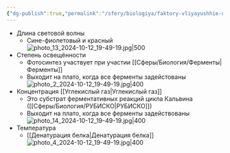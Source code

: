 ```yaml
---
{"dg-publish":true,"permalink":"/sfery/biologiya/faktory-vliyayushhie-na-fotosintez/","tags":["Общаябиология"]}
---
```


- Длина световой волны
	- Сине-фиолетовый и красный
![photo_13_2024-10-12_19-49-19.jpg|500](/img/user/%D0%90%D1%80%D1%85%D0%B8%D0%B2/%D0%9A%D1%8D%D1%88/photo_13_2024-10-12_19-49-19.jpg)
- Степень освещённости
	- Фотосинтез участвует при участии [[Сферы/Биология/Ферменты\|Ферменты]]
	- Выходит на плато, когда все ферменты задейстованы
![photo_2_2024-10-12_19-49-19.jpg|400](/img/user/%D0%90%D1%80%D1%85%D0%B8%D0%B2/%D0%9A%D1%8D%D1%88/photo_2_2024-10-12_19-49-19.jpg)
- Концентрация [[Углекислый газ\|Углекислый газ]]
	- Это субстрат ферментативных реакций цикла Кальвина ([[Сферы/Биология/РУБИСКО\|РУБИСКО]])
	- Выходит на плато, когда все ферменты задействованы
![photo_14_2024-10-12_19-49-19.jpg|400](/img/user/%D0%90%D1%80%D1%85%D0%B8%D0%B2/%D0%9A%D1%8D%D1%88/photo_14_2024-10-12_19-49-19.jpg)
- Температура
	- [[Денатурация белка\|Денатурация белка]] 
![photo_4_2024-10-12_19-49-19.jpg|400](/img/user/%D0%90%D1%80%D1%85%D0%B8%D0%B2/%D0%9A%D1%8D%D1%88/photo_4_2024-10-12_19-49-19.jpg)